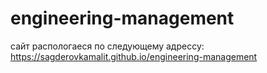 # engineering-management

сайт распологаеся по следующему адрессу:
https://sagderovkamalit.github.io/engineering-management
